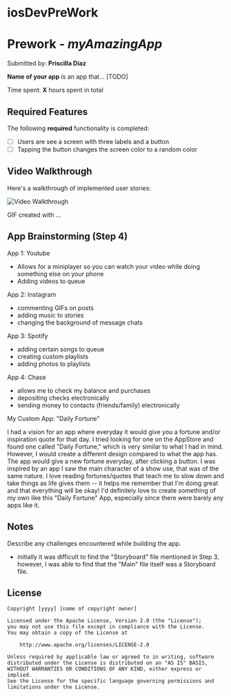 # iosDevPreWork
# Prework - *myAmazingApp*

Submitted by: **Priscilla Diaz**

**Name of your app** is an app that... [TODO] 

Time spent: **X** hours spent in total

## Required Features

The following **required** functionality is completed:

- [ ] Users are see a screen with three labels and a button
- [ ] Tapping the button changes the screen color to a random color
 
## Video Walkthrough

Here's a walkthrough of implemented user stories:

<img src='http://i.imgur.com/link/to/your/gif/file.gif' title='Video Walkthrough' width='' alt='Video Walkthrough' />

<!-- Replace this with whatever GIF tool you used! -->
GIF created with ...  
<!-- Recommended tools:
[Kap](https://getkap.co/) for macOS
[ScreenToGif](https://www.screentogif.com/) for Windows
[peek](https://github.com/phw/peek) for Linux. -->

## App Brainstorming (Step 4)

App 1: Youtube
- Allows for a miniplayer so you can watch your video while doing something else on your phone
- Adding videos to queue

App 2: Instagram
- commenting GIFs on posts
- adding music to stories
- changing the background of message chats

App 3: Spotify
- adding certain songs to queue
- creating custom playlists
- adding photos to playlists

App 4: Chase
- allows me to check my balance and purchases
- depositing checks electronically
- sending money to contacts (friends/family) electronically

My Custom App: "Daily Fortune"

I had a vision for an app where everyday it would give you a fortune and/or inspiration quote for that day.  I tried looking for one on the AppStore and found one called "Daily Fortune," which is very similar to what I had in mind.  However, I would create a different design compared to what the app has.  The app would give a new fortune everyday, after clicking a button.  I was inspired by an app I saw the main character of a show use, that was of the same nature.  I love reading fortunes/quotes that teach me to slow down and take things as life gives them -- it helps me remember that I'm doing great and that everything will be okay!  I'd definitely love to create something of my own like this "Daily Fortune" App, especially since there were barely any apps like it.

## Notes

Describe any challenges encountered while building the app.
- initially it was difficult to find the "Storyboard" file mentioned in Step 3, however, I was able to find that the "Main" file itself was a Storyboard file.

## License

    Copyright [yyyy] [name of copyright owner]

    Licensed under the Apache License, Version 2.0 (the "License");
    you may not use this file except in compliance with the License.
    You may obtain a copy of the License at

        http://www.apache.org/licenses/LICENSE-2.0

    Unless required by applicable law or agreed to in writing, software
    distributed under the License is distributed on an "AS IS" BASIS,
    WITHOUT WARRANTIES OR CONDITIONS OF ANY KIND, either express or implied.
    See the License for the specific language governing permissions and
    limitations under the License.

